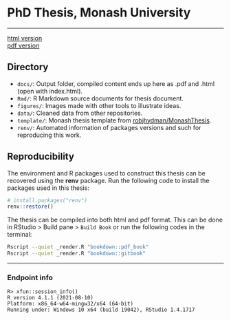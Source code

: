 # PhD Thesis, Monash University
---------

[html version](https://nspyrison.github.io/thesis_ns/)\
[pdf version](https://github.com/nspyrison/thesis_ns/blob/master/docs/thesis_ns.pdf)

<!--
## Milestone deliverable:

Confirmation report: https://github.com/nspyrison/thesis_monash_phd/blob/master/_book/_confirmation_report_ns.pdf \
Confirmation presentation: https://github.com/nspyrison/confirmation_talk \
Mid canidature report: https://github.com/nspyrison/mid_candidature/blob/master/_mid_candidature_document.pdf \
Mid canidature presentation: https://github.com/nspyrison/mid_candidature/tree/master/_slides
--->

## Directory

* `docs/`: Output folder, compiled content ends up here as .pdf and .html (open with index.html).
* `Rmd/`: R Markdown source documents for thesis document.
* `figures/`: Images made with other tools to illustrate ideas. 
* `data/`: Cleaned data from other repositories.
* `template/`: Monash thesis template from [robjhydman/MonashThesis](https://github.com/robjhyndman/MonashThesis).
* `renv/`: Automated information of packages versions and such for reproducing this work.

## Reproducibility

The environment and R packages used to construct this thesis
can be recovered using the **renv** package. Run the following
code to install the packages used in this thesis:

```r
# install.packages("renv")
renv::restore()
```

The thesis can be compiled into both html and pdf format. This can be done in RStudio > Build pane > `Build Book` or run the following codes in the terminal:

```zsh
Rscript --quiet _render.R "bookdown::pdf_book"
Rscript --quiet _render.R "bookdown::gitbook"
```

------

### Endpoint info
```
R> xfun::session_info()
R version 4.1.1 (2021-08-10)
Platform: x86_64-w64-mingw32/x64 (64-bit)
Running under: Windows 10 x64 (build 19042), RStudio 1.4.1717
```
